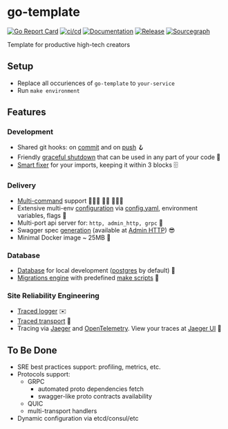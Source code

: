 # go-template

[![Go Report Card](https://goreportcard.com/badge/github.com/ra9dev/go-template)](https://goreportcard.com/report/github.com/ra9dev/go-template)
[![ci/cd](https://github.com/ra9dev/go-template/actions/workflows/cicd.yaml/badge.svg)](https://github.com/ra9dev/go-template/actions/workflows/cicd.yaml)
[![Documentation](https://godoc.org/github.com/ra9dev/go-template?status.svg)](https://pkg.go.dev/mod/github.com/ra9dev/go-template)
[![Release](https://img.shields.io/github/release/ra9dev/go-template.svg)](https://github.com/ra9dev/go-template/releases/latest)
[![Sourcegraph](https://sourcegraph.com/github.com/ra9dev/go-template/-/badge.svg)](https://sourcegraph.com/github.com/ra9dev/go-template?badge)


Template for productive high-tech creators

## Setup

- Replace all occuriences of `go-template` to `your-service`
- Run `make environment`

## Features

### Development

- Shared git hooks: on [commit](./scripts/pre-commit.sh) and on [push](./scripts/pre-push.sh) 🪝
- Friendly [graceful shutdown](https://github.com/ra9dev/shutdown) that can be used in any part of your code 🤳
- [Smart fixer](https://github.com/incu6us/goimports-reviser) for your imports, keeping it within 3 blocks 🗄

### Delivery

- [Multi-command](https://github.com/spf13/cobra) support 🤾🏼‍♀️ 🤾🏼 🤾🏼‍♂️
- Extensive multi-env [configuration](https://github.com/spf13/viper) via [config.yaml](./config/config.yaml), environment variables, flags 💽
- Multi-port api server for: `http, admin_http, grpc` 🎏
- Swagger spec [generation](https://github.com/swaggo/swag) (available at [Admin HTTP](./internal/api/http/admin.go)) 😎
- Minimal Docker image ~ 25MB 🐳

### Database

- [Database](./docker-compose.yml) for local development ([postgres](db.make) by default) 💾
- [Migrations engine](https://github.com/golang-migrate/migrate) with predefined [make scripts](db.make) 🎼

### Site Reliability Engineering

- [Traced logger](./pkg/sre/log) ✉️
- [Traced transport](./pkg/sre/tracing/transport) 🛞
- Tracing via [Jaeger](https://www.jaegertracing.io/) and [OpenTelemetry](https://opentelemetry.io).
View your traces at [Jaeger UI](http://localhost:16686/) 🔎

## To Be Done
- SRE best practices support: profiling, metrics, etc.
- Protocols support:
  - GRPC
    - automated proto dependencies fetch
    - swagger-like proto contracts availability
  - QUIC
  - multi-transport handlers
- Dynamic configuration via etcd/consul/etc
